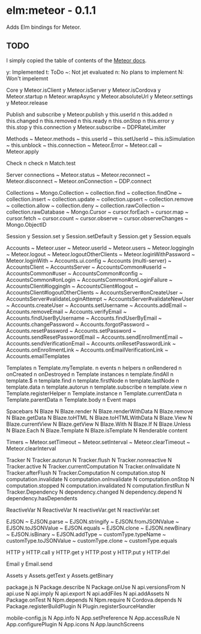 # elm:meteor - 0.1.1

Adds Elm bindings for Meteor.

## TODO

I simply copied the table of contents of the [Meteor docs](http://docs.meteor.com/#/full/).

y: Implemented
t: ToDo
~: Not jet evaluated
n: No plans to implement
N: Won't impelemnt

Core
y   Meteor.isClient
y   Meteor.isServer
y   Meteor.isCordova
y   Meteor.startup
n   Meteor.wrapAsync
y   Meteor.absoluteUrl
y   Meteor.settings
y   Meteor.release

Publish and subscribe
y   Meteor.publish
y     this.userId
n     this.added
n     this.changed
n     this.removed
n     this.ready
n     this.onStop
n     this.error
y     this.stop
y     this.connection
y   Meteor.subscribe
~   DDPRateLimiter

Methods
~   Meteor.methods
~     this.userId
~     this.setUserId
~     this.isSimulation
~     this.unblock
~     this.connection
~   Meteor.Error
~   Meteor.call
~   Meteor.apply

Check
n   check
n   Match.test

Server connections
~    Meteor.status
~    Meteor.reconnect
~    Meteor.disconnect
~    Meteor.onConnection
~    DDP.connect

Collections
~   Mongo.Collection
~     collection.find
~     collection.findOne
~     collection.insert
~     collection.update
~     collection.upsert
~     collection.remove
~     collection.allow
~     collection.deny
~     collection.rawCollection
~     collection.rawDatabase
~   Mongo.Cursor
~     cursor.forEach
~     cursor.map
~     cursor.fetch
~     cursor.count
~     cursor.observe
~     cursor.observeChanges
~   Mongo.ObjectID

Session
y   Session.set
y   Session.setDefault
y   Session.get
y   Session.equals

Accounts
~   Meteor.user
~   Meteor.userId
~   Meteor.users
~   Meteor.loggingIn
~   Meteor.logout
~   Meteor.logoutOtherClients
~   Meteor.loginWithPassword
~   Meteor.loginWith<Service>
~   Accounts.ui.config
~   Accounts (multi-server)
~   AccountsClient
~   AccountsServer
~   AccountsCommon#userId
~   AccountsCommon#user
~   AccountsCommon#config
~   AccountsCommon#onLogin
~   AccountsCommon#onLoginFailure
~   AccountsClient#loggingIn
~   AccountsClient#logout
~   AccountsClient#logoutOtherClients
~   AccountsServer#onCreateUser
~   AccountsServer#validateLoginAttempt
~   AccountsServer#validateNewUser
~   Accounts.createUser
~   Accounts.setUsername
~   Accounts.addEmail
~   Accounts.removeEmail
~   Accounts.verifyEmail
~   Accounts.findUserByUsername
~   Accounts.findUserByEmail
~   Accounts.changePassword
~   Accounts.forgotPassword
~   Accounts.resetPassword
~   Accounts.setPassword
~   Accounts.sendResetPasswordEmail
~   Accounts.sendEnrollmentEmail
~   Accounts.sendVerificationEmail
~   Accounts.onResetPasswordLink
~   Accounts.onEnrollmentLink
~   Accounts.onEmailVerificationLink
~   Accounts.emailTemplates

Templates
n   Template.myTemplate.
n     events
n     helpers
n     onRendered
n     onCreated
n     onDestroyed
n   Template instances
n   template.findAll
n   template.$
n   template.find
n   template.firstNode
n   template.lastNode
n   template.data
n   template.autorun
n   template.subscribe
n   template.view
n   Template.registerHelper
n   Template.instance
n   Template.currentData
n   Template.parentData
n   Template.body
n   Event maps

Spacebars
N   Blaze
N   Blaze.render
N   Blaze.renderWithData
N   Blaze.remove
N   Blaze.getData
N   Blaze.toHTML
N   Blaze.toHTMLWithData
N   Blaze.View
N   Blaze.currentView
N   Blaze.getView
N   Blaze.With
N   Blaze.If
N   Blaze.Unless
N   Blaze.Each
N   Blaze.Template
N   Blaze.isTemplate
N   Renderable content

Timers
~   Meteor.setTimeout
~   Meteor.setInterval
~   Meteor.clearTimeout
~   Meteor.clearInterval

Tracker
N   Tracker.autorun
N   Tracker.flush
N   Tracker.nonreactive
N   Tracker.active
N   Tracker.currentComputation
N   Tracker.onInvalidate
N   Tracker.afterFlush
N   Tracker.Computation
N     computation.stop
N     computation.invalidate
N     computation.onInvalidate
N     computation.onStop
N     computation.stopped
N     computation.invalidated
N     computation.firstRun
N   Tracker.Dependency
N     dependency.changed
N     dependency.depend
N     dependency.hasDependents

ReactiveVar
N   ReactiveVar
N   reactiveVar.get
N   reactiveVar.set

EJSON
~   EJSON.parse
~   EJSON.stringify
~   EJSON.fromJSONValue
~   EJSON.toJSONValue
~   EJSON.equals
~   EJSON.clone
~   EJSON.newBinary
~   EJSON.isBinary
~   EJSON.addType
~   customType.typeName
~   customType.toJSONValue
~   customType.clone
~   customType.equals

HTTP
y   HTTP.call
y   HTTP.get
y   HTTP.post
y   HTTP.put
y   HTTP.del

Email
y   Email.send

Assets
y   Assets.getText
y   Assets.getBinary

package.js
N   Package.describe
N   Package.onUse
N     api.versionsFrom
N     api.use
N     api.imply
N     api.export
N     api.addFiles
N     api.addAssets
N   Package.onTest
N   Npm.depends
N   Npm.require
N   Cordova.depends
N   Package.registerBuildPlugin
N   Plugin.registerSourceHandler

mobile-config.js
N   App.info
N   App.setPreference
N   App.accessRule
N   App.configurePlugin
N   App.icons
N   App.launchScreens

